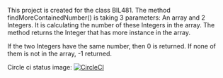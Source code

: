 This project is created for the class BIL481. 
The method findMoreContainedNumber() is taking 3 parameters: An array and 2 Integers. It is calculating the number of these Integers in the array. The method returns the Integer that has more instance in the array.

If the two Integers have the same number, then 0 is returned. If none of them is not in the array, -1 returned.

Circle ci status image: [![CircleCI](https://circleci.com/gh/eladogruyol/webApp/tree/main.svg?style=svg)](https://circleci.com/gh/eladogruyol/webApp/tree/main)